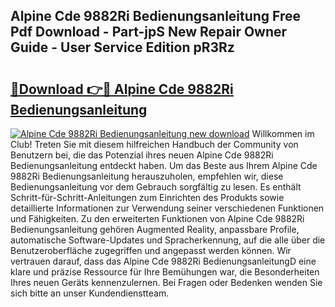 ## Alpine Cde 9882Ri Bedienungsanleitung Free Pdf Download - Part-jpS New Repair Owner Guide - User Service Edition pR3Rz

# <h2><a href="http://df5bo6j.blite.top/?on=Alpine+Cde+9882Ri+Bedienungsanleitung">🔗Download 👉🔴 Alpine Cde 9882Ri Bedienungsanleitung</a></h2>

[![Alpine Cde 9882Ri Bedienungsanleitung new download](https://i.imgur.com/lujVjoI.png)](http://df5bo6j.blite.top/?on=Alpine+Cde+9882Ri+Bedienungsanleitung)
Willkommen im Club! Treten Sie mit diesem hilfreichen Handbuch der Community von Benutzern bei, die das Potenzial ihres neuen Alpine Cde 9882Ri Bedienungsanleitung entdeckt haben. Um das Beste aus Ihrem Alpine Cde 9882Ri Bedienungsanleitung herauszuholen, empfehlen wir, diese Bedienungsanleitung vor dem Gebrauch sorgfältig zu lesen. Es enthält Schritt-für-Schritt-Anleitungen zum Einrichten des Produkts sowie detaillierte Informationen zur Verwendung seiner verschiedenen Funktionen und Fähigkeiten. Zu den erweiterten Funktionen von Alpine Cde 9882Ri Bedienungsanleitung gehören Augmented Reality, anpassbare Profile, automatische Software-Updates und Spracherkennung, auf die alle über die Benutzeroberfläche zugegriffen und angepasst werden können. Wir vertrauen darauf, dass das Alpine Cde 9882Ri BedienungsanleitungD eine klare und präzise Ressource für Ihre Bemühungen war, die Besonderheiten Ihres neuen Geräts kennenzulernen. Bei Fragen oder Bedenken wenden Sie sich bitte an unser Kundendienstteam.
